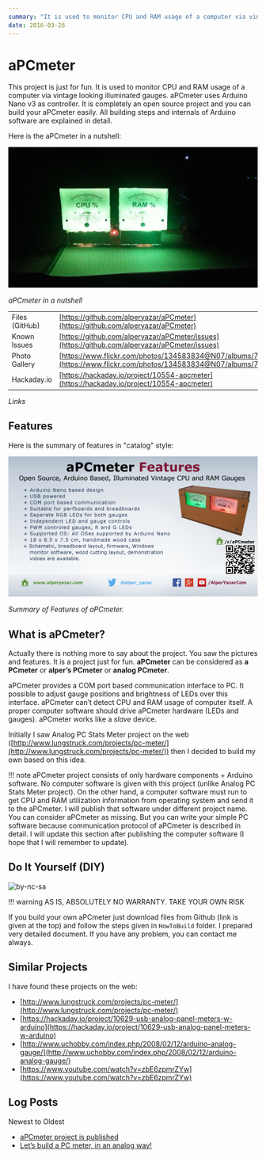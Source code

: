 ```yaml
---
summary: "It is used to monitor CPU and RAM usage of a computer via vintage looking illuminated gauges. aPCmeter uses Arduino Nano v3 as controller."
date: 2016-03-26
---
```

# aPCmeter

This project is just for fun. It is used to monitor CPU and RAM usage of a computer via vintage looking illuminated gauges. aPCmeter uses Arduino Nano v3 as controller. It is completely an open source project and you can build your aPCmeter easily. All building steps and internals of Arduino software are explained in detail.

Here is the aPCmeter in a nutshell:

![aPCmeter in a nutshell](img/BoardFinalTest.gif)

*aPCmeter in a nutshell*

|               |               |
| ------------- |-------------|
| Files (GitHub) | [https://github.com/alperyazar/aPCmeter](https://github.com/alperyazar/aPCmeter) |
| Known Issues | [https://github.com/alperyazar/aPCmeter/issues](https://github.com/alperyazar/aPCmeter/issues)
| Photo Gallery | [https://www.flickr.com/photos/134583834@N07/albums/72157666249172802](https://www.flickr.com/photos/134583834@N07/albums/72157666249172802) |
| Hackaday.io | [https://hackaday.io/project/10554-apcmeter](https://hackaday.io/project/10554-apcmeter) |

*Links*

## Features

Here is the summary of features in "catalog" style:

![Summary of Features of aPCmeter.](img/features_full.png)

*Summary of Features of aPCmeter.*

## What is aPCmeter?

Actually there is nothing more to say about the project. You saw the pictures and features. It is a project just for fun. **aPCmeter** can be considered as **a PCmeter** or **alper’s PCmeter** or **analog PCmeter**.

aPCmeter provides a COM port based communication interface to PC. It possible to adjust gauge positions and brightness of LEDs over this interface. aPCmeter can’t detect CPU and RAM usage of computer itself. A proper computer software should drive aPCmeter hardware (LEDs and gauges). aPCmeter works like a *slave* device.

Initially I saw Analog PC Stats Meter project on the web ([http://www.lungstruck.com/projects/pc-meter/](http://www.lungstruck.com/projects/pc-meter/)) then I decided to build my own based on this idea.

!!! note
    aPCmeter project consists of only hardware components + Arduino software. No computer software is given with this project (unlike Analog PC Stats Meter project). On the other hand, a computer software must run to get CPU and RAM utilization information from operating system and send it to the aPCmeter. I will publish that software under different project name. You can consider aPCmeter as missing. But you can write your simple PC software because communication protocol of aPCmeter is described in detail. I will update this section after publishing the computer software (I hope that I will remember to update).

## Do It Yourself (DIY)

![by-nc-sa](https://licensebuttons.net/l/by-nc-sa/4.0/88x31.png)

!!! warning
    AS IS, ABSOLUTELY NO WARRANTY. TAKE YOUR OWN RISK

If you build your own aPCmeter just download files from Github (link is given at the top) and follow the steps given in `HowToBuild` folder. I prepared very detailed document. If you have any problem, you can contact me always.

## Similar Projects

I have found these projects on the web:

* [http://www.lungstruck.com/projects/pc-meter/](http://www.lungstruck.com/projects/pc-meter/)
* [https://hackaday.io/project/10629-usb-analog-panel-meters-w-arduino](https://hackaday.io/project/10629-usb-analog-panel-meters-w-arduino)
* [http://www.uchobby.com/index.php/2008/02/12/arduino-analog-gauge/](http://www.uchobby.com/index.php/2008/02/12/arduino-analog-gauge/)
* [https://www.youtube.com/watch?v=zbE6zpmrZYw](https://www.youtube.com/watch?v=zbE6zpmrZYw)

## Log Posts

Newest to Oldest

* [aPCmeter project is published](2016-10-08-apcmeter-project-is-published.md)
* [Let’s build a PC meter, in an analog way!](2016-02-02-lets-build-analog-pc-meter.md)
